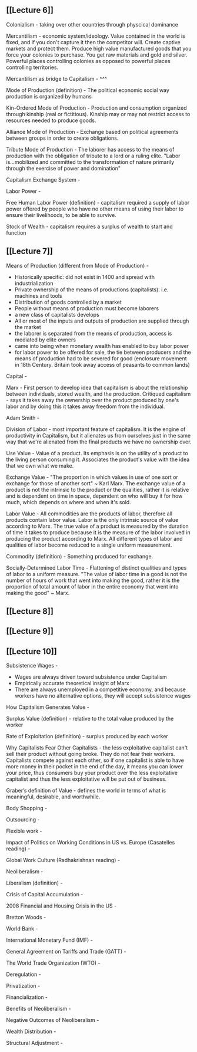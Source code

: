 ## [[Lecture 6]]
Colonialism - taking over other countries through physcical dominance

Mercantilism - economic system/ideology. Value contained in the world is fixed, and if you don't capture it then the competitor will. Create captive markets and protect them. Produce high value manufactured goods that you force your colonies to purchase. You get raw materials and gold and silver. Powerful places controlling colonies as opposed to powerful places controlling territories.

Mercantilism as bridge to Capitalism - ^^^

Mode of Production (definition) - The political economic social way production is organized by humans

Kin-Ordered Mode of Production - Production and consumption organized through kinship (real or fictitious). Kinship may or may not restrict access to resources needed to produce goods.

Alliance Mode of Production - Exchange based on political agreements between groups in order to create obligations.

Tribute Mode of Production - The laborer has access to the means of production with the obligation of tribute to a lord or a ruling elite. "Labor is...mobilized and committed to the transformation of nature primarily through the exercise of power and domination"

Capitalism Exchange System - 

Labor Power - 

Free Human Labor Power (definition) - capitalism required a supply of labor power offered by people who have no other means of using their labor to ensure their livelihoods, to be able to survive.

Stock of Wealth - capitalism requires a surplus of wealth to start and function


## [[Lecture 7]]

Means of Production (different from Mode of Production) -
+ Historically specific: did not exist in 1400 and spread with industrialization
+ Private ownership of the means of productions (capitalists). i.e. machines and tools
+ Distribution of goods controlled by a market
+ People without means of production must become laborers
+ a new class of capitalists develops
+ All or most of the inputs and outputs of production are supplied through the market
+ the laborer is separated from the means of production, access is mediated by elite owners
+ came into being when monetary wealth has enabled to buy labor power
+ for labor power to be offered for sale, the tie between producers and the means of production had to be severed for good (enclosure movement in 18th Century. Britain took away access of peasants to common lands)

Capital - 

Marx - First person to develop idea that capitalism is about the relationship between individuals, stored wealth, and the production. Critiqued capitalism - says it takes away the ownership over the product produced by one's labor and by doing this it takes away freedom from the individual. 

Adam Smith - 

Division of Labor - most important feature of capitalism. It is the engine of productivity in Capitalism, but it alienates us from ourselves just in the same way that we're alienated from the final products we have no ownership over.

Use Value - Value of a product. Its emphasis is on the utility of a product to the living person consuming it. Associates the product's value with the idea that we own what we make. 

Exchange Value - "The proportion in which values in use of one sort or exchange for those of another sort" ~ Karl Marx. The exchange value of a product is not the intrinsic to the product or the qualities, rather it is relative and is dependent on time in space, dependent on who will buy it for how much, which depends on where and when it's sold. 

Labor Value - All commodities are the products of labor, therefore all products contain labor value. Labor is the only intrinsic source of value according to Marx. The true value of a product is measured by the duration of time it takes to produce because it is the measure of the labor involved in producing the product according to Marx. All different types of labor and qualities of labor become reduced to a single uniform measurement.

Commodity (definition) - Something produced for exchange. 

Socially-Determined Labor Time - Flattening of distinct qualities and types of labor to a uniform measure. "The value of labor time in a good is not the number of hours of work that went into making the good, rather it is the proportion of total amount of labor in the entire economy that went into making the good" ~ Marx.

## [[Lecture 8]]



## [[Lecture 9]]



## [[Lecture 10]]




Subsistence Wages - 
+ Wages are always driven toward subsistence under Capitalism
+ Empirically accurate theoretical insight of Marx
+ There are always unemployed in a competitive economy, and because workers have no alternative options, they will accept subsistence wages

How Capitalism Generates Value - 

Surplus Value (definition) - relative to the total value produced by the worker

Rate of Exploitation (definition) - surplus produced by each worker

Why Capitalists Fear Other Capitalists - the less exploitative capitalist can't sell their product without going broke. They do not fear their workers. Capitalists compete against each other, so if one capitalist is able to have more money in their pocket in the end of the day, it means you can lower your price, thus consumers buy your product over the less exploitative capitalist and thus the less exploitative will be put out of business.

Graber’s definition of Value - defines the world in terms of what is meaningful, desirable, and worthwhile.

Body Shopping - 

Outsourcing - 

Flexible work -

Impact of Politics on Working Conditions in US vs. Europe (Casatelles reading) - 

Global Work Culture (Radhakrishnan reading) - 

Neoliberalism - 

Liberalism (definition) - 

Crisis of Capital Accumulation - 

2008 Financial and Housing Crisis in the US - 

Bretton Woods - 

World Bank - 

International Monetary Fund (IMF) - 

General Agreement on Tariffs and Trade (GATT) - 

The World Trade Organization (WTO) - 

Deregulation - 

Privatization - 

Financialization - 

Benefits of Neoliberalism - 

Negative Outcomes of Neoliberalism - 

Wealth Distribution - 

Structural Adjustment  -


